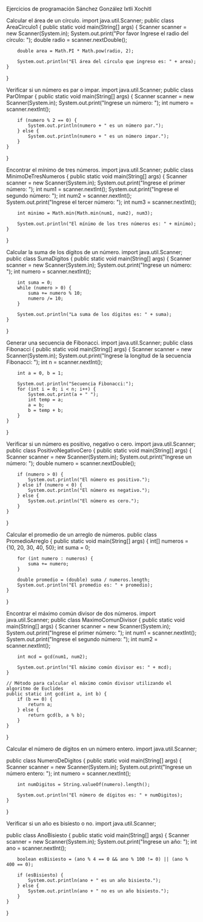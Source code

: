 Ejercicios de programación 
Sánchez González Ixtli Xochitl 

Calcular el área de un círculo.
import java.util.Scanner;
public class AreaCirculo1 {
    public static void main(String[] args) {
        Scanner scanner = new Scanner(System.in);
        System.out.print("Por favor Ingrese el radio del círculo: ");
        double radio = scanner.nextDouble();

        double area = Math.PI * Math.pow(radio, 2);

        System.out.println("El área del círculo que ingreso es: " + area);
    }
}


Verificar si un número es par o impar.
import java.util.Scanner;
public class ParOImpar {
    public static void main(String[] args) {
        Scanner scanner = new Scanner(System.in);
        System.out.print("Ingrese un número: ");
        int numero = scanner.nextInt();

        if (numero % 2 == 0) {
            System.out.println(numero + " es un número par.");
        } else {
            System.out.println(numero + " es un número impar.");
        }
    }
}


Encontrar el mínimo de tres números.
import java.util.Scanner;
public class MinimoDeTresNumeros {
    public static void main(String[] args) {
        Scanner scanner = new Scanner(System.in);
        System.out.print("Ingrese el primer número: ");
        int num1 = scanner.nextInt();
        System.out.print("Ingrese el segundo número: ");
        int num2 = scanner.nextInt();
        System.out.print("Ingrese el tercer número: ");
        int num3 = scanner.nextInt();

        int minimo = Math.min(Math.min(num1, num2), num3);

        System.out.println("El mínimo de los tres números es: " + minimo);
    }
}

Calcular la suma de los dígitos de un número.
import java.util.Scanner;
public class SumaDigitos {
    public static void main(String[] args) {
        Scanner scanner = new Scanner(System.in);
        System.out.print("Ingrese un número: ");
        int numero = scanner.nextInt();

        int suma = 0;
        while (numero > 0) {
            suma += numero % 10;
            numero /= 10;
        }

        System.out.println("La suma de los dígitos es: " + suma);
    }
}


Generar una secuencia de Fibonacci.
import java.util.Scanner;
public class Fibonacci {
    public static void main(String[] args) {
        Scanner scanner = new Scanner(System.in);
        System.out.print("Ingrese la longitud de la secuencia Fibonacci: ");
        int n = scanner.nextInt();

        int a = 0, b = 1;

        System.out.println("Secuencia Fibonacci:");
        for (int i = 0; i < n; i++) {
            System.out.print(a + " ");
            int temp = a;
            a = b;
            b = temp + b;
        }
    }
}


Verificar si un número es positivo, negativo o cero.
import java.util.Scanner;
public class PositivoNegativoCero {
    public static void main(String[] args) {
        Scanner scanner = new Scanner(System.in);
        System.out.print("Ingrese un número: ");
        double numero = scanner.nextDouble();

        if (numero > 0) {
            System.out.println("El número es positivo.");
        } else if (numero < 0) {
            System.out.println("El número es negativo.");
        } else {
            System.out.println("El número es cero.");
        }
    }
}

Calcular el promedio de un arreglo de números.
public class PromedioArreglo {
    public static void main(String[] args) {
        int[] numeros = {10, 20, 30, 40, 50};
        int suma = 0;

        for (int numero : numeros) {
            suma += numero;
        }

        double promedio = (double) suma / numeros.length;
        System.out.println("El promedio es: " + promedio);
    }
}

Encontrar el máximo común divisor de dos números.
import java.util.Scanner;
public class MaximoComunDivisor {
    public static void main(String[] args) {
        Scanner scanner = new Scanner(System.in);
        System.out.print("Ingrese el primer número: ");
        int num1 = scanner.nextInt();
        System.out.print("Ingrese el segundo número: ");
        int num2 = scanner.nextInt();

        int mcd = gcd(num1, num2);

        System.out.println("El máximo común divisor es: " + mcd);
    }

    // Método para calcular el máximo común divisor utilizando el algoritmo de Euclides
    public static int gcd(int a, int b) {
        if (b == 0) {
            return a;
        } else {
            return gcd(b, a % b);
        }
    }
}

Calcular el número de dígitos en un número entero.
import java.util.Scanner;

public class NumeroDeDigitos {
    public static void main(String[] args) {
        Scanner scanner = new Scanner(System.in);
        System.out.print("Ingrese un número entero: ");
        int numero = scanner.nextInt();

        int numDigitos = String.valueOf(numero).length();

        System.out.println("El número de dígitos es: " + numDigitos);
    }
}

Verificar si un año es bisiesto o no.
import java.util.Scanner;

public class AnoBisiesto {
    public static void main(String[] args) {
        Scanner scanner = new Scanner(System.in);
        System.out.print("Ingrese un año: ");
        int ano = scanner.nextInt();

        boolean esBisiesto = (ano % 4 == 0 && ano % 100 != 0) || (ano % 400 == 0);

        if (esBisiesto) {
            System.out.println(ano + " es un año bisiesto.");
        } else {
            System.out.println(ano + " no es un año bisiesto.");
        }
    }
}
